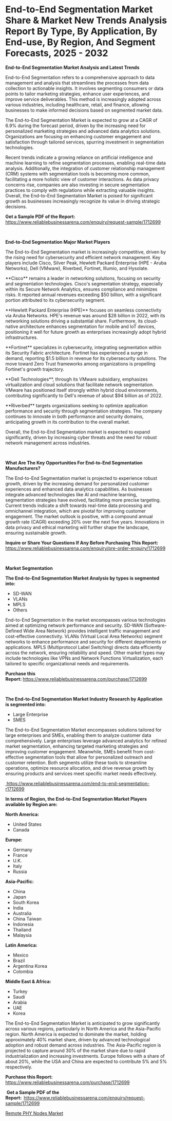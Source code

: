 <p><h1>End-to-End Segmentation Market Share & Market New Trends Analysis Report By Type, By Application, By End-use, By Region, And Segment Forecasts, 2025 - 2032</h1></p><p><strong>End-to-End Segmentation Market Analysis and Latest Trends</strong></p>
<p><p>End-to-End Segmentation refers to a comprehensive approach to data management and analysis that streamlines the processes from data collection to actionable insights. It involves segmenting consumers or data points to tailor marketing strategies, enhance user experiences, and improve service deliverables. This method is increasingly adopted across various industries, including healthcare, retail, and finance, allowing businesses to make informed decisions based on segmented market data.</p><p>The End-to-End Segmentation Market is expected to grow at a CAGR of 6.9% during the forecast period, driven by the increasing need for personalized marketing strategies and advanced data analytics solutions. Organizations are focusing on enhancing customer engagement and satisfaction through tailored services, spurring investment in segmentation technologies. </p><p>Recent trends indicate a growing reliance on artificial intelligence and machine learning to refine segmentation processes, enabling real-time data analysis. Additionally, the integration of customer relationship management (CRM) systems with segmentation tools is becoming more common, facilitating a more holistic view of customer interactions. As data privacy concerns rise, companies are also investing in secure segmentation practices to comply with regulations while extracting valuable insights. Overall, the End-to-End Segmentation Market is poised for significant growth as businesses increasingly recognize its value in driving strategic decisions.</p></p>
<p><strong>Get a Sample PDF of the Report:&nbsp;</strong> <a href="https://www.reliablebusinessarena.com/enquiry/request-sample/1712699?utm_campaign=1892&utm_medium=2&utm_source=Github&utm_content=ia&utm_term=11012025&utm_id=end-to-end-segmentation">https://www.reliablebusinessarena.com/enquiry/request-sample/1712699</a></p>
<p>&nbsp;</p>
<p><strong>End-to-End Segmentation Major Market Players</strong></p>
<p><p>The End-to-End Segmentation market is increasingly competitive, driven by the rising need for cybersecurity and efficient network management. Key players include Cisco, Silver Peak, Hewlett Packard Enterprise (HPE - Aruba Networks), Dell (VMware), Riverbed, Fortinet, Illumio, and Hysolate.</p><p>**Cisco** remains a leader in networking solutions, focusing on security and segmentation technologies. Cisco's segmentation strategy, especially within its Secure Network Analytics, ensures compliance and minimizes risks. It reported annual revenues exceeding $50 billion, with a significant portion attributed to its cybersecurity segment. </p><p>**Hewlett Packard Enterprise (HPE)** focuses on seamless connectivity via Aruba Networks. HPE's revenue was around $28 billion in 2022, with its networking solutions driving a substantial share. Furthermore, its cloud-native architecture enhances segmentation for mobile and IoT devices, positioning it well for future growth as enterprises increasingly adopt hybrid infrastructures.</p><p>**Fortinet** specializes in cybersecurity, integrating segmentation within its Security Fabric architecture. Fortinet has experienced a surge in demand, reporting $1.5 billion in revenue for its cybersecurity solutions. The move toward Zero Trust frameworks among organizations is propelling Fortinet's growth trajectory.</p><p>**Dell Technologies**, through its VMware subsidiary, emphasizes virtualization and cloud solutions that facilitate network segmentation. VMware has positioned itself strongly within hybrid cloud environments, contributing significantly to Dell's revenue of about $94 billion as of 2022.</p><p>**Riverbed** targets organizations seeking to optimize application performance and security through segmentation strategies. The company continues to innovate in both performance and security domains, anticipating growth in its contribution to the overall market.</p><p>Overall, the End-to-End Segmentation market is expected to expand significantly, driven by increasing cyber threats and the need for robust network management across industries.</p></p>
<p>&nbsp;</p>
<p><strong>What Are The Key Opportunities For End-to-End Segmentation Manufacturers?</strong></p>
<p><p>The End-to-End Segmentation market is projected to experience robust growth, driven by the increasing demand for personalized customer experiences and enhanced data analytics capabilities. As businesses integrate advanced technologies like AI and machine learning, segmentation strategies have evolved, facilitating more precise targeting. Current trends indicate a shift towards real-time data processing and omnichannel integration, which are pivotal for improving customer engagement. The market outlook is positive, with a compound annual growth rate (CAGR) exceeding 20% over the next five years. Innovations in data privacy and ethical marketing will further shape the landscape, ensuring sustainable growth.</p></p>
<p><strong>Inquire or Share Your Questions If Any Before Purchasing This Report:</strong> <a href="https://www.reliablebusinessarena.com/enquiry/pre-order-enquiry/1712699?utm_campaign=1892&utm_medium=2&utm_source=Github&utm_content=ia&utm_term=11012025&utm_id=end-to-end-segmentation">https://www.reliablebusinessarena.com/enquiry/pre-order-enquiry/1712699</a></p>
<p>&nbsp;</p>
<p><strong>Market Segmentation</strong></p>
<p><strong>The End-to-End Segmentation Market Analysis by types is segmented into:</strong></p>
<p><ul><li>SD-WAN</li><li>VLANs</li><li>MPLS</li><li>Others</li></ul></p>
<p><p>End-to-End Segmentation in the market encompasses various technologies aimed at optimizing network performance and security. SD-WAN (Software-Defined Wide Area Network) provides intelligent traffic management and cost-effective connectivity. VLANs (Virtual Local Area Networks) segment networks to enhance performance and security for different departments or applications. MPLS (Multiprotocol Label Switching) directs data efficiently across the network, ensuring reliability and speed. Other market types may include technologies like VPNs and Network Functions Virtualization, each tailored to specific organizational needs and requirements.</p></p>
<p><strong>Purchase this Report:&nbsp;</strong><a href="https://www.reliablebusinessarena.com/purchase/1712699?utm_campaign=1892&utm_medium=2&utm_source=Github&utm_content=ia&utm_term=11012025&utm_id=end-to-end-segmentation">https://www.reliablebusinessarena.com/purchase/1712699</a></p>
<p>&nbsp;</p>
<p><strong>The End-to-End Segmentation Market Industry Research by Application is segmented into:</strong></p>
<p><ul><li>Large Enterprise</li><li>SMES</li></ul></p>
<p><p>The End-to-End Segmentation Market encompasses solutions tailored for large enterprises and SMEs, enabling them to analyze customer data comprehensively. Large enterprises leverage advanced analytics for refined market segmentation, enhancing targeted marketing strategies and improving customer engagement. Meanwhile, SMEs benefit from cost-effective segmentation tools that allow for personalized outreach and customer retention. Both segments utilize these tools to streamline operations, optimize resource allocation, and drive revenue growth by ensuring products and services meet specific market needs effectively.</p></p>
<p><a href="https://www.reliablebusinessarena.com/end-to-end-segmentation-r1712699?utm_campaign=1892&utm_medium=2&utm_source=Github&utm_content=ia&utm_term=11012025&utm_id=end-to-end-segmentation">&nbsp;https://www.reliablebusinessarena.com/end-to-end-segmentation-r1712699</a></p>
<p><strong>In terms of Region, the End-to-End Segmentation Market Players available by Region are:</strong></p>
<p>
    <p> <strong> North America: </strong>
        <ul>
            <li>United States</li>
            <li>Canada</li>
        </ul>
        </p> 
    <p> <strong> Europe: </strong>
        <ul>
            <li>Germany</li>
            <li>France</li>
            <li>U.K.</li>
            <li>Italy</li>
            <li>Russia</li>
        </ul>
        </p> 
    <p> <strong> Asia-Pacific: </strong>
        <ul>
            <li>China</li>
            <li>Japan</li>
            <li>South Korea</li>
            <li>India</li>
            <li>Australia</li>
            <li>China Taiwan</li>
            <li>Indonesia</li>
            <li>Thailand</li>
            <li>Malaysia</li>
        </ul>
        </p> 
    <p> <strong> Latin America: </strong>
        <ul>
            <li>Mexico</li>
            <li>Brazil</li>
            <li>Argentina Korea</li>
            <li>Colombia</li>
        </ul>
        </p> 
    <p> <strong> Middle East & Africa: </strong>
        <ul>
            <li>Turkey</li>
            <li>Saudi</li>
            <li>Arabia</li>
            <li>UAE</li>
            <li>Korea</li>
        </ul>
    </p>
    </p>
<p><p>The End-to-End Segmentation Market is anticipated to grow significantly across various regions, particularly in North America and the Asia-Pacific region. North America is expected to dominate the market, holding approximately 40% market share, driven by advanced technological adoption and robust demand across industries. The Asia-Pacific region is projected to capture around 30% of the market share due to rapid industrialization and increasing investments. Europe follows with a share of about 20%, while the USA and China are expected to contribute 5% and 5% respectively.</p></p>
<p><strong>Purchase this Report: </strong><a href="https://www.reliablebusinessarena.com/purchase/1712699?utm_campaign=1892&utm_medium=2&utm_source=Github&utm_content=ia&utm_term=11012025&utm_id=end-to-end-segmentation">https://www.reliablebusinessarena.com/purchase/1712699</a></p>
<p>&nbsp;<strong>Get a Sample PDF of the Report:&nbsp;&nbsp;</strong><a href="https://www.reliablebusinessarena.com/enquiry/request-sample/1712699?utm_campaign=1892&utm_medium=2&utm_source=Github&utm_content=ia&utm_term=11012025&utm_id=end-to-end-segmentation">https://www.reliablebusinessarena.com/enquiry/request-sample/1712699</a></p>
<p><strong></strong></p>
<p><p><a href="https://github.com/provorikovar/Market-Research-Report-List-6/blob/main/remote-phy-nodes-market.md?utm_campaign=1892&utm_medium=2&utm_source=Github&utm_content=ia&utm_term=11012025&utm_id=end-to-end-segmentation">Remote PHY Nodes Market</a></p></p>
